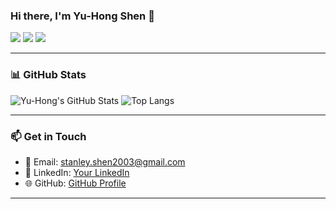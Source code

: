 ### Hi there, I'm Yu-Hong Shen 👋

<a href="https://www.linkedin.com/in/YOUR_LINKEDIN/" target="_blank"><img src="https://img.shields.io/badge/LinkedIn-blue?style=for-the-badge&logo=linkedin&logoColor=white" /></a>
<a href="https://github.com/stanleyshen2003" target="_blank"><img src="https://img.shields.io/badge/GitHub-181717?style=for-the-badge&logo=github&logoColor=white" /></a>
<a href="mailto:stanley.shen2003@gmail.com" target="_blank"><img src="https://img.shields.io/badge/Email-D14836?style=for-the-badge&logo=gmail&logoColor=white" /></a>

---

### 📊 GitHub Stats
![Yu-Hong's GitHub Stats](https://github-readme-stats.vercel.app/api?username=stanleyshen2003&show_icons=true&theme=tokyonight)
![Top Langs](https://github-readme-stats.vercel.app/api/top-langs/?username=stanleyshen2003&layout=compact&theme=tokyonight)

---

### 📫 Get in Touch
- 📩 Email: stanley.shen2003@gmail.com
- 💼 LinkedIn: [Your LinkedIn](https://www.linkedin.com/in/YOUR_LINKEDIN/)
- 🌐 GitHub: [GitHub Profile](https://github.com/stanleyshen2003)

---

